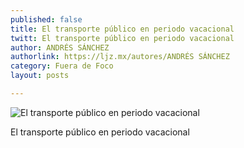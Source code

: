 ```yaml
---
published: false
title: El transporte público en periodo vacacional
twitt: El transporte público en periodo vacacional
author: ANDRÉS SÁNCHEZ
authorlink: https://ljz.mx/autores/ANDRÉS SÁNCHEZ
category: Fuera de Foco
layout: posts

---
```


![El transporte público en periodo vacacional](http://i.imgur.com/UHMd5jym.jpg)

El transporte público en periodo vacacional
